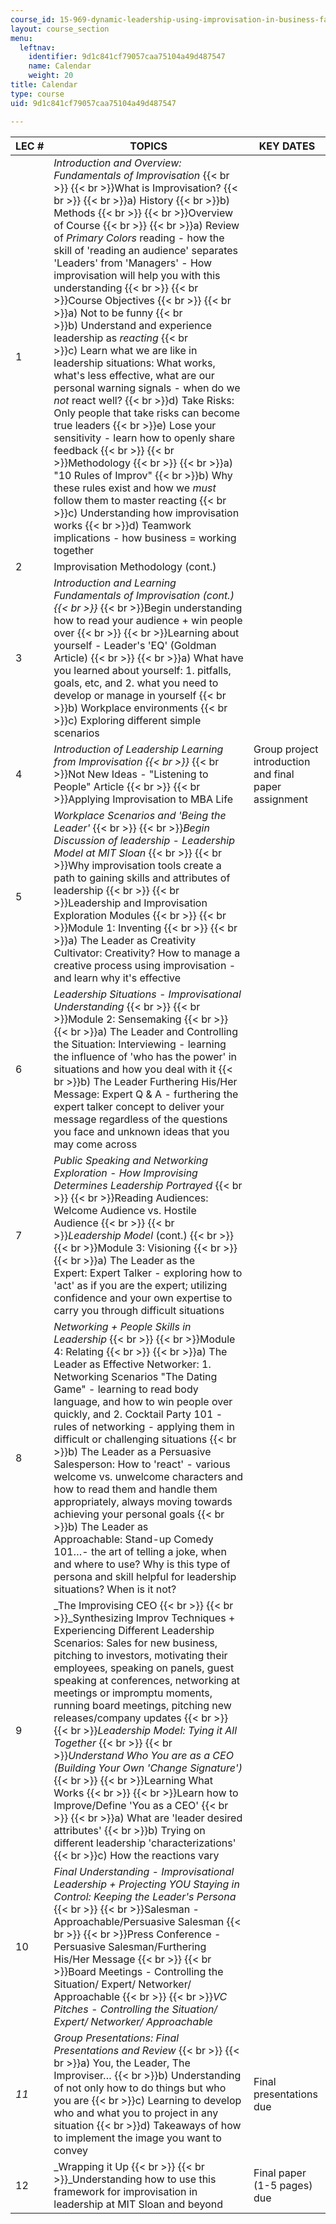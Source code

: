 ```yaml
---
course_id: 15-969-dynamic-leadership-using-improvisation-in-business-fall-2004
layout: course_section
menu:
  leftnav:
    identifier: 9d1c841cf79057caa75104a49d487547
    name: Calendar
    weight: 20
title: Calendar
type: course
uid: 9d1c841cf79057caa75104a49d487547

---
```


| LEC # | TOPICS | KEY DATES |
| --- | --- | --- |
| 1 | _Introduction and Overview: Fundamentals of Improvisation_  {{< br >}}  {{< br >}}What is Improvisation?  {{< br >}}  {{< br >}}a) History  {{< br >}}b) Methods  {{< br >}}  {{< br >}}Overview of Course  {{< br >}}  {{< br >}}a) Review of _Primary Colors_ reading - how the skill of 'reading an audience' separates 'Leaders' from 'Managers' - How improvisation will help you with this understanding  {{< br >}}  {{< br >}}Course Objectives  {{< br >}}  {{< br >}}a) Not to be funny  {{< br >}}b) Understand and experience leadership as _reacting_  {{< br >}}c) Learn what we are like in leadership situations: What works, what's less effective, what are our personal warning signals - when do we _not_ react well?  {{< br >}}d) Take Risks: Only people that take risks can become true leaders  {{< br >}}e) Lose your sensitivity - learn how to openly share feedback  {{< br >}}  {{< br >}}Methodology  {{< br >}}  {{< br >}}a) "10 Rules of Improv"  {{< br >}}b) Why these rules exist and how we _must_ follow them to master reacting  {{< br >}}c) Understanding how improvisation works  {{< br >}}d) Teamwork implications - how business = working together | &nbsp; |
| 2 | Improvisation Methodology (cont.) | &nbsp; |
| 3 | _Introduction and Learning Fundamentals of Improvisation (cont.)  {{< br >}}_  {{< br >}}Begin understanding how to read your audience + win people over  {{< br >}}  {{< br >}}Learning about yourself - Leader's 'EQ' (Goldman Article)  {{< br >}}  {{< br >}}a) What have you learned about yourself: 1. pitfalls, goals, etc, and 2. what you need to develop or manage in yourself  {{< br >}}b) Workplace environments  {{< br >}}c) Exploring different simple scenarios | &nbsp; |
| 4 | _Introduction of Leadership Learning from Improvisation  {{< br >}}_  {{< br >}}Not New Ideas - "Listening to People" Article  {{< br >}}  {{< br >}}Applying Improvisation to MBA Life | Group project introduction and final paper assignment |
| 5 | _Workplace Scenarios and 'Being the Leader'_  {{< br >}}  {{< br >}}_Begin Discussion of leadership - Leadership Model at MIT Sloan_  {{< br >}}  {{< br >}}Why improvisation tools create a path to gaining skills and attributes of leadership  {{< br >}}  {{< br >}}Leadership and Improvisation Exploration Modules  {{< br >}}  {{< br >}}Module 1: Inventing  {{< br >}}  {{< br >}}a) The Leader as Creativity Cultivator: Creativity? How to manage a creative process using improvisation - and learn why it's effective | &nbsp; |
| 6 | _Leadership Situations - Improvisational Understanding_  {{< br >}}  {{< br >}}Module 2: Sensemaking  {{< br >}}  {{< br >}}a) The Leader and Controlling the Situation: Interviewing - learning the influence of 'who has the power' in situations and how you deal with it  {{< br >}}b) The Leader Furthering His/Her Message: Expert Q & A - furthering the expert talker concept to deliver your message regardless of the questions you face and unknown ideas that you may come across | &nbsp; |
| 7 | _Public Speaking and Networking Exploration - How Improvising Determines Leadership Portrayed_  {{< br >}}  {{< br >}}Reading Audiences: Welcome Audience vs. Hostile Audience  {{< br >}}  {{< br >}}_Leadership Model_ (cont.)  {{< br >}}  {{< br >}}Module 3: Visioning  {{< br >}}  {{< br >}}a) The Leader as the Expert: Expert Talker - exploring how to 'act' as if you are the expert; utilizing confidence and your own expertise to carry you through difficult situations | &nbsp; |
| 8 | _Networking + People Skills in Leadership_  {{< br >}}  {{< br >}}Module 4: Relating  {{< br >}}  {{< br >}}a) The Leader as Effective Networker: 1. Networking Scenarios "The Dating Game" - learning to read body language, and how to win people over quickly, and 2. Cocktail Party 101 - rules of networking - applying them in difficult or challenging situations  {{< br >}}b) The Leader as a Persuasive Salesperson: How to 'react' - various welcome vs. unwelcome characters and how to read them and handle them appropriately, always moving towards achieving your personal goals  {{< br >}}b) The Leader as Approachable: Stand-up Comedy 101…- the art of telling a joke, when and where to use? Why is this type of persona and skill helpful for leadership situations? When is it not? | &nbsp; |
| 9 | _The Improvising CEO  {{< br >}}  {{< br >}}_Synthesizing Improv Techniques + Experiencing Different Leadership Scenarios: Sales for new business, pitching to investors, motivating their employees, speaking on panels, guest speaking at conferences, networking at meetings or impromptu moments, running board meetings, pitching new releases/company updates  {{< br >}}  {{< br >}}_Leadership Model: Tying it All Together_  {{< br >}}  {{< br >}}_Understand Who You are as a CEO (Building Your Own 'Change Signature')_  {{< br >}}  {{< br >}}Learning What Works  {{< br >}}  {{< br >}}Learn how to Improve/Define 'You as a CEO'  {{< br >}}  {{< br >}}a) What are 'leader desired attributes'  {{< br >}}b) Trying on different leadership 'characterizations'  {{< br >}}c) How the reactions vary | &nbsp; |
| 10 | _Final Understanding - Improvisational Leadership + Projecting YOU Staying in Control: Keeping the Leader's Persona_  {{< br >}}  {{< br >}}Salesman - Approachable/Persuasive Salesman  {{< br >}}  {{< br >}}Press Conference - Persuasive Salesman/Furthering His/Her Message  {{< br >}}  {{< br >}}Board Meetings - Controlling the Situation/ Expert/ Networker/ Approachable  {{< br >}}  {{< br >}}_VC Pitches - Controlling the Situation/ Expert/ Networker/ Approachable_ | &nbsp; |
| _11_ | _Group Presentations: Final Presentations and Review_  {{< br >}}  {{< br >}}a) You, the Leader, The Improviser…  {{< br >}}b) Understanding of not only how to do things but who you are  {{< br >}}c) Learning to develop who and what you to project in any situation  {{< br >}}d) Takeaways of how to implement the image you want to convey | Final presentations due |
| 12 | _Wrapping it Up  {{< br >}}  {{< br >}}_Understanding how to use this framework for improvisation in leadership at MIT Sloan and beyond | Final paper (1-5 pages) due